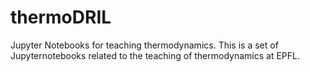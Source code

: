 # thermoDRIL
Jupyter Notebooks for teaching thermodynamics. This is a set of Jupyternotebooks related to the teaching of thermodynamics at EPFL.

